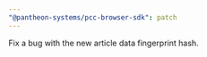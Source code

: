 ```yaml
---
"@pantheon-systems/pcc-browser-sdk": patch
---
```


Fix a bug with the new article data fingerprint hash.
